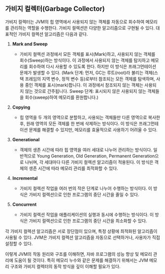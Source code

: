 
## 가비지 컬렉터(Garbage Collector)
가비지 컬렉터는 JVM의 힙 영역에서 사용되지 않는 객체를 자동으로 회수하여 메모리를 관리하는 역할을 수행한다. 가비지 컬렉션은 다양한 알고리즘으로 구현될 수 있다. 대표적인 가비지 컬렉션 알고리즘은 다음과 같다.

1. **Mark and Sweep**
   - 가비지 컬렉션 과정에서 모든 객체를 표시(Mark)하고, 사용되지 않는 객체를 회수(Sweep)하는 방식이다. 이 과정에서 사용되지 않는 객체를 탐지하고 메모리를 회수하여 다시 사용할 수 있도록 한다. 하지만 이 방식은 프래그먼테이션 문제가 발생할 수 있다.
   (Mark 단계: 먼저, GC는 루트(root)라 불리는 객체(스택 프레임의 지역 변수, 정적 변수 등)로부터 참조되는 모든 객체를 탐색하며, 사용 중인 객체를 표시(mark)합니다. 이 과정에서 참조되지 않는 객체는 사용되지 않는 것으로 간주됩니다. Sweep 단계: 표시되지 않은 사용되지 않는 객체들을 회수(sweep)하여 메모리를 환원합니다.)

2. **Copying**
   - 힙 영역을 두 개의 영역으로 분할하고, 사용되는 객체들만 다른 영역으로 복사한 후, 원래 영역의 모든 객체를 한 번에 삭제하는 방식이다. 이 방식은 프래그먼테이션 문제를 해결할 수 있지만, 메모리를 효율적으로 사용하기 어려울 수 있다.

3. **Generational**
   - 객체의 생존 시간에 따라 힙 영역을 여러 세대로 나누어 관리하는 방식이다. 일반적으로 Young Generation, Old Generation, Permanent Generation으로 나뉘며, 각 세대마다 다른 가비지 컬렉션 알고리즘이 적용된다. 이 방식은 객체의 생존 시간에 따라 메모리 관리를 최적화할 수 있다.

4. **Incremental**
   - 가비지 컬렉션 작업을 여러 번의 작은 단계로 나누어 수행하는 방식이다. 이 방식은 가비지 컬렉션으로 인한 프로그램의 중단 시간을 줄일 수 있다.

5. **Concurrent**
   - 가비지 컬렉션 작업을 애플리케이션의 실행과 동시에 수행하는 방식이다. 이 방식은 가비지 컬렉션으로 인한 프로그램의 중단 시간을 최소화할 수 있다.

각 가비지 컬렉션 알고리즘은 서로 장단점이 있으며, 특정 상황에 최적화된 알고리즘이 사용될 수 있다. JVM은 가비지 컬렉션 알고리즘을 자동으로 선택하거나, 사용자가 직접 설정할 수 있다.

이렇게 JVM의 작동 원리와 구조를 이해하면, 자바 프로그램의 성능 향상 및 메모리 관리에 도움이 될 것이다. 특히 메모리 누수와 같은 문제를 해결하기 위해서는 JVM 메모리 구조와 가비지 컬렉터의 동작 방식을 깊이 이해할 필요가 있다.
